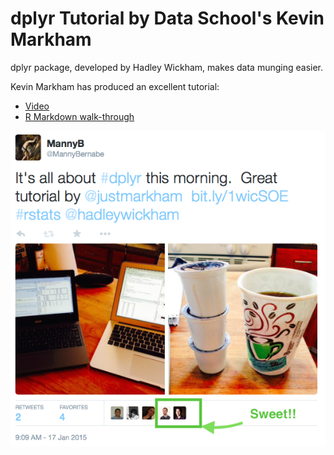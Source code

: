 dplyr Tutorial by Data School's Kevin Markham
===============

dplyr package, developed by Hadley Wickham, makes data munging easier.

Kevin Markham has produced an excellent tutorial:
* [Video](https://www.youtube.com/watch?v=jWjqLW-u3hc)
* [R Markdown walk-through](http://rpubs.com/justmarkham/dplyr-tutorial)

![My Figure](images/tweet.png)
